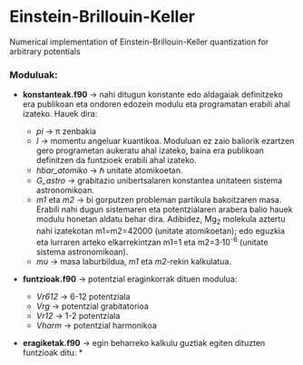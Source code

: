 # Einstein-Brillouin-Keller
Numerical implementation of Einstein-Brillouin-Keller quantization for arbitrary potentials

### Moduluak:
* **konstanteak.f90** &rarr; nahi ditugun konstante edo aldagaiak definitzeko era publikoan eta ondoren edozein modulu eta programatan erabili ahal izateko. Hauek dira:
  * *pi* &rarr; &pi; zenbakia
  * *l* &rarr; momentu angeluar kuantikoa. Moduluan ez zaio baliorik ezartzen gero programetan aukeratu ahal izateko, baina era publikoan definitzen da funtzioek erabili ahal izateko.
  * *hbar_atomiko* &rarr; &#8463; unitate atomikoetan.
  * *G_astro* &rarr; grabitazio unibertsalaren konstantea unitateen sistema astronomikoan.
  * *m1* eta *m2* &rarr; bi gorputzen probleman partikula bakoitzaren masa. Erabili nahi dugun sistemaren eta potentzialaren arabera balio hauek modulu honetan aldatu behar dira. Adibidez, Mg<sub>2</sub> molekula aztertu nahi izatekotan m1=m2=42000 (unitate atomikoetan); edo eguzkia eta lurraren arteko elkarrekintzan m1=1 eta m2=3·10<sup>-6</sup> (unitate sistema astronomikoan).
  * *mu* &rarr; masa laburbildua, *m1* eta *m2*-rekin kalkulatua.

* **funtzioak.f90** &rarr; potentzial eraginkorrak dituen modulua:
  * *Vr612* &rarr; 6-12 potentziala
  * *Vrg* &rarr; potentzial grabitatorioa
  * *Vr12* &rarr; 1-2 potentziala
  * *Vharm* &rarr; potentzial harmonikoa

* **eragiketak.f90** &rarr; egin beharreko kalkulu guztiak egiten dituzten funtzioak ditu:
  * 

